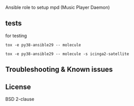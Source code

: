 
Ansible role to setup mpd (Music Player Daemon)


## tests

for testing

```
tox -e py38-ansible29 -- molecule

tox -e py38-ansible29 -- molecule -s icinga2-satellite
```

## Troubleshooting & Known issues



## License

BSD 2-clause

